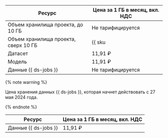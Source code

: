 | Ресурс | Цена за 1 ГБ в месяц, вкл. НДС |
| --- | --- |
| Объем хранилища проекта, до 10 ГБ | Не тарифицируется |
| Объем хранилища проекта, сверх 10 ГБ | {{ sku|RUB|nbs.network-nvme.allocated|month|string }} |
| Датасет | 11,91 ₽ |
| Модель | 11,91 ₽ |
| Данные {{ ds-jobs }} | Не тарифицируется |

{% note warning %}

Цена хранения данных {{ ds-jobs }}, которая начнет действовать с 27 мая 2024 года.

{% endnote %}

| Ресурс | Цена за 1 ГБ в месяц, вкл. НДС |
| --- | --- |
| Данные {{ ds-jobs }} | 11,91 ₽ |
